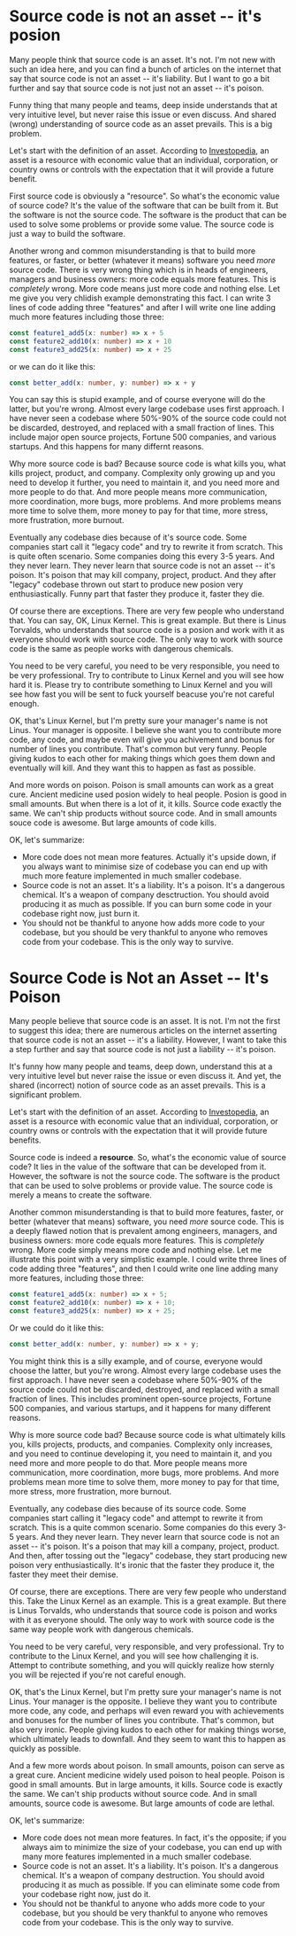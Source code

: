 # Source code is not an asset -- it's posion

Many people think that source code is an asset. It's not. I'm not new with such an idea here, and you can find a bunch of articles on the internet that say that source code is not an asset -- it's liability. But I want to go a bit further and say that source code is not just not an asset -- it's poison.

Funny thing that many people and teams, deep inside understands that at very intuitive level, but never raise this issue or even discuss. And shared (wrong) understanding of source code as an asset prevails. This is a big problem.

Let's start with the definition of an asset. According to [Investopedia](https://www.investopedia.com/terms/a/asset.asp), an asset is a resource with economic value that an individual, corporation, or country owns or controls with the expectation that it will provide a future benefit.

First source code is obviously a "resource". So what's the economic value of source code? It's the value of the software that can be built from it. But the software is not the source code. The software is the product that can be used to solve some problems or provide some value. The source code is just a way to build the software.

Another wrong and common misunderstanding is that to build more features, or faster, or better (whatever it means) software you need _more_ source code. There is very wrong thing which is in heads of engineers, managers and business owners: more code equals more features. This is _completely_ wrong. More code means just more code and nothing else. Let me give you very chlidish example demonstrating this fact. I can write 3 lines of code adding three "features" and after I will write one line adding much more features including those three:

```typescript
const feature1_add5(x: number) => x + 5
const feature2_add10(x: number) => x + 10
const feature3_add25(x: number) => x + 25
```

or we can do it like this:

```typescript
const better_add(x: number, y: number) => x + y
```

You can say this is stupid example, and of course everyone will do the latter, but you're wrong. Almost every large codebase uses first approach. I have never seen a codebase where 50%-90% of the source code could not be discarded, destroyed, and replaced with a small fraction of lines. This include major open source projects, Fortune 500 companies, and various startups. And this happens for many differnt reasons.

Why more source code is bad? Because source code is what kills you, what kills project, product, and company. Complexity only growing up and you need to develop it further, you need to maintain it, and you need more and more people to do that. And more people means more communication, more coordination, more bugs, more problems. And more problems means more time to solve them, more money to pay for that time, more stress, more frustration, more burnout.

Eventually any codebase dies because of it's source code. Some companies start call it "legacy code" and try to rewrite it from scratch. This is quite often scenario. Some companies doing this every 3-5 years. And they never learn. They never learn that source code is not an asset -- it's poison. It's poison that may kill company, project, product. And they after "legacy" codebase thrown out start to produce new posion very enthusiastically. Funny part that faster they produce it, faster they die.

Of course there are exceptions. There are very few people who understand that. You can say, OK, Linux Kernel. This is great example. But there is Linus Torvalds, who understands that source code is a posion and work with it as everyone should work with source code. The only way to work with source code is the same as people works with dangerous chemicals.

You need to be very careful, you need to be very responsible, you need to be very professional. Try to contribute to Linux Kernel and you will see how hard it is. Please try to contribute something to Linux Kernel and you will see how fast you will be sent to fuck yourself beacuse you're not careful enough.

OK, that's Linux Kernel, but I'm pretty sure your manager's name is not Linus. Your manager is opposite. I believe she want you to contribute more code, any code, and maybe even will give you achivement and bonus for number of lines you contribute. That's common but very funny. People giving kudos to each other for making things which goes them down and eventually will kill. And they want this to happen as fast as possible.

And more words on poison. Poison is small amounts can work as a great cure. Ancient medicine used posion widely to heal people. Posion is good in small amounts. But when there is a lot of it, it kills. Source code exactly the same. We can't ship products without source code. And in small amounts souce code is awesome. But large amounts of code kills.

OK, let's summarize:

- More code does not mean more features. Actually it's upside down, if you always want to minimise size of codebase you can end up with much more feature implemented in much smaller codebase.
- Source code is not an asset. It's a liability. It's a poison. It's a dangerous chemical. It's a weapon of company desctruction. You should avoid producing it as much as possible. If you can burn some code in your codebase right now, just burn it.
- You should not be thankful to anyone how adds more code to your codebase, but you should be very thankful to anyone who removes code from your codebase. This is the only way to survive.

# Source Code is Not an Asset -- It's Poison

Many people believe that source code is an asset. It is not. I'm not the first to suggest this idea; there are numerous articles on the internet asserting that source code is not an asset -- it's a liability. However, I want to take this a step further and say that source code is not just a liability -- it's poison.

It's funny how many people and teams, deep down, understand this at a very intuitive level but never raise the issue or even discuss it. And yet, the shared (incorrect) notion of source code as an asset prevails. This is a significant problem.

Let's start with the definition of an asset. According to [Investopedia](https://www.investopedia.com/terms/a/asset.asp), an asset is a resource with economic value that an individual, corporation, or country owns or controls with the expectation that it will provide future benefits.

Source code is indeed a **resource**. So, what's the economic value of source code? It lies in the value of the software that can be developed from it. However, the software is not the source code. The software is the product that can be used to solve problems or provide value. The source code is merely a means to create the software.

Another common misunderstanding is that to build more features, faster, or better (whatever that means) software, you need _more_ source code. This is a deeply flawed notion that is prevalent among engineers, managers, and business owners: more code equals more features. This is _completely_ wrong. More code simply means more code and nothing else. Let me illustrate this point with a very simplistic example. I could write three lines of code adding three "features", and then I could write one line adding many more features, including those three:

```typescript
const feature1_add5(x: number) => x + 5;
const feature2_add10(x: number) => x + 10;
const feature3_add25(x: number) => x + 25;
```

Or we could do it like this:

```typescript
const better_add(x: number, y: number) => x + y;
```

You might think this is a silly example, and of course, everyone would choose the latter, but you're wrong. Almost every large codebase uses the first approach. I have never seen a codebase where 50%-90% of the source code could not be discarded, destroyed, and replaced with a small fraction of lines. This includes prominent open-source projects, Fortune 500 companies, and various startups, and it happens for many different reasons.

Why is more source code bad? Because source code is what ultimately kills you, kills projects, products, and companies. Complexity only increases, and you need to continue developing it, you need to maintain it, and you need more and more people to do that. More people means more communication, more coordination, more bugs, more problems. And more problems mean more time to solve them, more money to pay for that time, more stress, more frustration, more burnout.

Eventually, any codebase dies because of its source code. Some companies start calling it "legacy code" and attempt to rewrite it from scratch. This is a quite common scenario. Some companies do this every 3-5 years. And they never learn. They never learn that source code is not an asset -- it's poison. It's a poison that may kill a company, project, product. And then, after tossing out the "legacy" codebase, they start producing new poison very enthusiastically. It's ironic that the faster they produce it, the faster they meet their demise.

Of course, there are exceptions. There are very few people who understand this. Take the Linux Kernel as an example. This is a great example. But there is Linus Torvalds, who understands that source code is poison and works with it as everyone should. The only way to work with source code is the same way people work with dangerous chemicals.

You need to be very careful, very responsible, and very professional. Try to contribute to the Linux Kernel, and you will see how challenging it is. Attempt to contribute something, and you will quickly realize how sternly you will be rejected if you're not careful enough.

OK, that's the Linux Kernel, but I'm pretty sure your manager's name is not Linus. Your manager is the opposite. I believe they want you to contribute more code, any code, and perhaps will even reward you with achievements and bonuses for the number of lines you contribute. That's common, but also very ironic. People giving kudos to each other for making things worse, which ultimately leads to downfall. And they seem to want this to happen as quickly as possible.

And a few more words about poison. In small amounts, poison can serve as a great cure. Ancient medicine widely used poison to heal people. Poison is good in small amounts. But in large amounts, it kills. Source code is exactly the same. We can't ship products without source code. And in small amounts, source code is awesome. But large amounts of code are lethal.

OK, let's summarize:

- More code does not mean more features. In fact, it's the opposite; if you always aim to minimize the size of your codebase, you can end up with many more features implemented in a much smaller codebase.
- Source code is not an asset. It's a liability. It's poison. It's a dangerous chemical. It's a weapon of company destruction. You should avoid producing it as much as possible. If you can eliminate some code from your codebase right now, just do it.
- You should not be thankful to anyone who adds more code to your codebase, but you should be very thankful to anyone who removes code from your codebase. This is the only way to survive.
